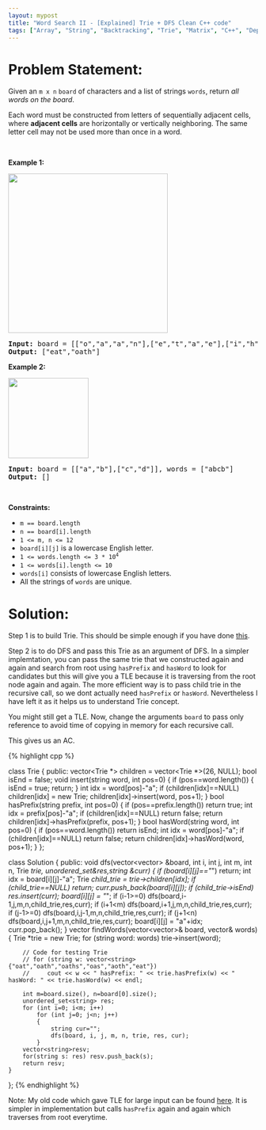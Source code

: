 ```yaml
---
layout: mypost
title: "Word Search II - [Explained] Trie + DFS Clean C++ code"
tags: ["Array", "String", "Backtracking", "Trie", "Matrix", "C++", "Depth-First Search", "Hard"]
---
```

# Problem Statement:
<p>Given an <code>m x n</code> <code>board</code>&nbsp;of characters and a list of strings <code>words</code>, return <em>all words on the board</em>.</p>

<p>Each word must be constructed from letters of sequentially adjacent cells, where <strong>adjacent cells</strong> are horizontally or vertically neighboring. The same letter cell may not be used more than once in a word.</p>

<p>&nbsp;</p>
<p><strong class="example">Example 1:</strong></p>
<img alt="" src="https://assets.leetcode.com/uploads/2020/11/07/search1.jpg" style="width: 322px; height: 322px;" />
<pre>
<strong>Input:</strong> board = [[&quot;o&quot;,&quot;a&quot;,&quot;a&quot;,&quot;n&quot;],[&quot;e&quot;,&quot;t&quot;,&quot;a&quot;,&quot;e&quot;],[&quot;i&quot;,&quot;h&quot;,&quot;k&quot;,&quot;r&quot;],[&quot;i&quot;,&quot;f&quot;,&quot;l&quot;,&quot;v&quot;]], words = [&quot;oath&quot;,&quot;pea&quot;,&quot;eat&quot;,&quot;rain&quot;]
<strong>Output:</strong> [&quot;eat&quot;,&quot;oath&quot;]
</pre>

<p><strong class="example">Example 2:</strong></p>
<img alt="" src="https://assets.leetcode.com/uploads/2020/11/07/search2.jpg" style="width: 162px; height: 162px;" />
<pre>
<strong>Input:</strong> board = [[&quot;a&quot;,&quot;b&quot;],[&quot;c&quot;,&quot;d&quot;]], words = [&quot;abcb&quot;]
<strong>Output:</strong> []
</pre>

<p>&nbsp;</p>
<p><strong>Constraints:</strong></p>

<ul>
	<li><code>m == board.length</code></li>
	<li><code>n == board[i].length</code></li>
	<li><code>1 &lt;= m, n &lt;= 12</code></li>
	<li><code>board[i][j]</code> is a lowercase English letter.</li>
	<li><code>1 &lt;= words.length &lt;= 3 * 10<sup>4</sup></code></li>
	<li><code>1 &lt;= words[i].length &lt;= 10</code></li>
	<li><code>words[i]</code> consists of lowercase English letters.</li>
	<li>All the strings of <code>words</code> are unique.</li>
</ul>

# Solution:
Step 1 is to build Trie. This should be simple enough if you have done [this](https://leetcode.com/problems/implement-trie-prefix-tree/).

Step 2 is to do DFS and pass this Trie as an argument of DFS. In a simpler implemtation, you can pass the same trie that we constructed again and again and search from root using `hasPrefix` and `hasWord` to look for candidates but this will give you a TLE because it is traversing from the root node again and again. The more efficient way is to pass child trie in the recursive call, so we dont actually need `hasPrefix` or `hasWord`. Nevertheless I have left it as it helps us to understand Trie concept.

You might still get a TLE. Now, change the arguments `board` to pass only reference to avoid time of copying in memory for each recursive call. 

This gives us an AC.

 {% highlight cpp %} 

class Trie
{
    public:
    vector<Trie *> children = vector<Trie *>(26, NULL);
    bool isEnd = false;
    void insert(string word, int pos=0)
    {
        if (pos==word.length())
        {
            isEnd = true;
            return;
        }
        int idx = word[pos]-"a";
        if (children[idx]==NULL)
            children[idx] = new Trie;
        children[idx]->insert(word, pos+1);
    }
    bool hasPrefix(string prefix, int pos=0)
    {
        if (pos==prefix.length()) return true;
        int idx = prefix[pos]-"a";
        if (children[idx]==NULL) return false;
        return children[idx]->hasPrefix(prefix, pos+1);
    }
    bool hasWord(string word, int pos=0)
    {
        if (pos==word.length()) return isEnd;
        int idx = word[pos]-"a";
        if (children[idx]==NULL) return false;
        return children[idx]->hasWord(word, pos+1);
    }
};

class Solution {
public:
    void dfs(vector<vector<char>> &board, int i, int j, int m, int n, Trie *trie, unordered_set<string>&res,string &curr)
    {
        if (board[i][j]=="*") return;
        int idx = board[i][j]-"a";
        Trie *child_trie = trie->children[idx];
        if (child_trie==NULL) return;
        curr.push_back(board[i][j]);
        if (child_trie->isEnd) res.insert(curr);
        board[i][j] = "*";
        if (i-1>=0) dfs(board,i-1,j,m,n,child_trie,res,curr);
        if (i+1<m)  dfs(board,i+1,j,m,n,child_trie,res,curr);
        if (j-1>=0) dfs(board,i,j-1,m,n,child_trie,res,curr);
        if (j+1<n)  dfs(board,i,j+1,m,n,child_trie,res,curr);
        board[i][j] = "a"+idx;
        curr.pop_back();
    }
    vector<string> findWords(vector<vector<char>>& board, vector<string>& words) 
    {
        Trie *trie = new Trie;
        for (string word: words)
            trie->insert(word);

        // Code for testing Trie
        // for (string w: vector<string>{"oat","oath","oaths","oas","aoth","eat"})
        //     cout << w << " hasPrefix: " << trie.hasPrefix(w) << " hasWord: " << trie.hasWord(w) << endl;

        int m=board.size(), n=board[0].size();
        unordered_set<string> res;
        for (int i=0; i<m; i++)
            for (int j=0; j<n; j++)
            {
                string cur="";
                dfs(board, i, j, m, n, trie, res, cur);
            }
        vector<string>resv;
        for(string s: res) resv.push_back(s);
        return resv;
    }
};
 {% endhighlight %}

Note: My old code which gave TLE for large input can be found [here](https://leetcode.com/submissions/detail/844142181/). It is simpler in implementation but calls `hasPrefix` again and again which traverses from root everytime.